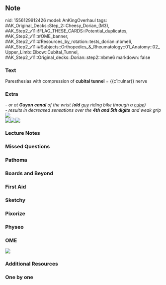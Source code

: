 ## Note
nid: 1556129912426
model: AnKingOverhaul
tags: #AK_Original_Decks::Step_2::Cheesy_Dorian_(M3), #AK_Step2_v11::!FLAG_THESE_CARDS::Potential_duplicates, #AK_Step2_v11::#OME_banner, #AK_Step2_v11::#Resources_by_rotation::tests_dorian::nbme6, #AK_Step2_v11::#Subjects::Orthopedics_&_Rheumatology::01_Anatomy::02_Upper_Limb::Elbow::Cubital_Tunnel, #AK_Step2_v11::Original_decks::Dorian::step2::nbme6
markdown: false

### Text
Paresthesias with compression of <b>cubital tunnel</b> =
{{c1::ulnar}} nerve

### Extra
<div>
  <i>- or at <b>Guyon</b> <b>canal</b> of the wrist (<b>old</b>
  <u>guy</u> riding bike through a <u>cube</u>)</i>
</div>
<div>
  <i>- results in decreased sensations over the</i> <b style=
  "font-style: italic;">4th and 5th digits</b> <i>and weak grip</i>
</div>
<div></div>
<div>
  <i><img src="paste-68393059221505.jpg"></i>
</div>
<div><img src="you%20used%20to.png"><img src=
"paste-70484708294657.jpg"><img src=
"paste-72430328479745.jpg"></div>

### Lecture Notes


### Missed Questions


### Pathoma


### Boards and Beyond


### First Aid


### Sketchy


### Pixorize


### Physeo


### OME
<div class="ome-widget">
  <a href="https://onlinemeded.org?ref=anki"><img src=
  "_OME_AnkiFlashcards_General_7.png"></a>
</div>

### Additional Resources


### One by one

